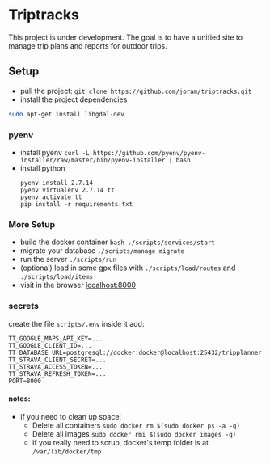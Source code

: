 # Triptracks
This project is under development. The goal is to have a unified site to manage trip plans and reports for outdoor trips.

## Setup
- pull the project: `git clone https://github.com/joram/triptracks.git`
- install the project dependencies
```bash
sudo apt-get install libgdal-dev
```

### pyenv
- install pyenv `curl -L https://github.com/pyenv/pyenv-installer/raw/master/bin/pyenv-installer | bash`
- install python
    ```
    pyenv install 2.7.14
    pyenv virtualenv 2.7.14 tt
    pyenv activate tt
    pip install -r requirements.txt
    ```

### More Setup
- build the docker container `bash ./scripts/services/start`
- migrate your database `./scripts/manage migrate`
- run the server `./scripts/run`
- (optional) load in some gpx files with `./scripts/load/routes` and `./scripts/load/items`
- visit in the browser <a href="http://localhost:8000">localhost:8000</a>

### secrets
create the file `scripts/.env`
inside it add:
```
TT_GOOGLE_MAPS_API_KEY=...
TT_GOOGLE_CLIENT_ID=...
TT_DATABASE_URL=postgresql://docker:docker@localhost:25432/tripplanner
TT_STRAVA_CLIENT_SECRET=...
TT_STRAVA_ACCESS_TOKEN=...
TT_STRAVA_REFRESH_TOKEN=...
PORT=8000
```

#### notes:
- if you need to clean up space:
  - Delete all containers `sudo docker rm $(sudo docker ps -a -q)`
  - Delete all images `sudo docker rmi $(sudo docker images -q)`
  - if you really need to scrub, docker's temp folder is at `/var/lib/docker/tmp`
